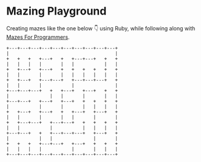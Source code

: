 # Mazing Playground

Creating mazes like the one below :point_down: using Ruby, while following along with [Mazes For Programmers](http://www.mazesforprogrammers.com/).

```
+---+---+---+---+---+---+---+---+---+---+
|                                       |
+   +   +   +---+   +   +---+---+   +   +
|   |   |   |       |   |           |   |
+   +---+   +---+   +   +   +   +   +   +
|   |       |       |   |   |   |   |   |
+   +---+   +---+---+   +---+---+---+   +
|   |       |           |               |
+---+---+---+   +   +---+   +---+   +   +
|               |   |       |       |   |
+---+---+   +---+   +---+   +   +   +   +
|           |       |       |   |   |   |
+   +---+   +---+   +   +---+   +---+   +
|   |       |       |   |       |       |
+   +---+---+   +---+---+   +   +   +   +
|   |           |           |   |   |   |
+---+---+   +   +---+---+---+   +---+   +
|           |   |               |       |
+   +   +   +---+---+   +---+   +   +   +
|   |   |   |           |       |   |   |
+---+---+---+---+---+---+---+---+---+---+
```
